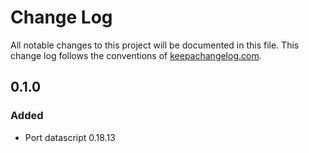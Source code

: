 # Change Log
All notable changes to this project will be documented in this file. This change log follows the conventions of [keepachangelog.com](http://keepachangelog.com/).

## 0.1.0
### Added
- Port datascript 0.18.13

